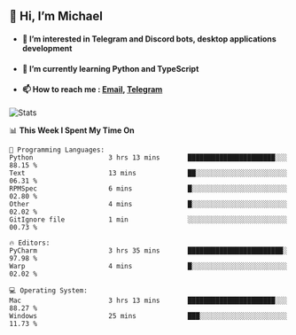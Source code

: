 ## 👋 Hi, I’m Michael
- #### 👀 I’m interested in Telegram and Discord bots, desktop applications development
- #### 🌱 I’m currently learning Python and TypeScript
- #### 📫 How to reach me : [Email](mailto:misha@kurapov.ru), [Telegram](https://t.me/mkurapov)

![Stats](https://github-readme-stats.vercel.app/api?username=krpff&show_icons=true&theme=github_dark&hide_border=true&hide=issues&count_private=true&layout=compact)


<!--START_SECTION:waka-->
📊 **This Week I Spent My Time On** 

```text
💬 Programming Languages: 
Python                   3 hrs 13 mins       ██████████████████████░░░   88.15 % 
Text                     13 mins             ██░░░░░░░░░░░░░░░░░░░░░░░   06.31 % 
RPMSpec                  6 mins              █░░░░░░░░░░░░░░░░░░░░░░░░   02.80 % 
Other                    4 mins              █░░░░░░░░░░░░░░░░░░░░░░░░   02.02 % 
GitIgnore file           1 min               ░░░░░░░░░░░░░░░░░░░░░░░░░   00.73 % 

🔥 Editors: 
PyCharm                  3 hrs 35 mins       ████████████████████████░   97.98 % 
Warp                     4 mins              █░░░░░░░░░░░░░░░░░░░░░░░░   02.02 % 

💻 Operating System: 
Mac                      3 hrs 13 mins       ██████████████████████░░░   88.27 % 
Windows                  25 mins             ███░░░░░░░░░░░░░░░░░░░░░░   11.73 % 
```


<!--END_SECTION:waka-->
